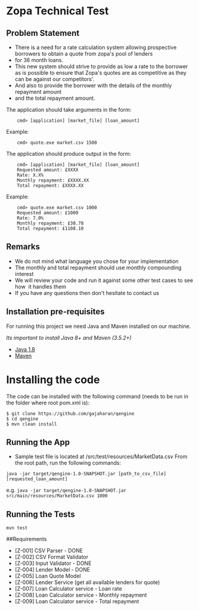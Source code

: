 # Zopa Technical Test  

## Problem Statement
* There is a need for a rate calculation system allowing prospective borrowers to obtain a quote from zopa's pool of lenders
* for 36 month loans.
* This new system should strive to provide as low a rate to the borrower as is possible to ensure that Zopa's quotes are as competitive as they can be against our competitors'.
* And also to provide the borrower with the details of the monthly repayment amount
* and the total repayment amount.

The application should take arguments in the form:  
```
    cmd> [application] [market_file] [loan_amount]  
```

Example: 
```
    cmd> quote.exe market.csv 1500  
```

The application should produce output in the form: 
```
    cmd> [application] [market_file] [loan_amount] 
    Requested amount: £XXXX 
    Rate: X.X% 
    Monthly repayment: £XXXX.XX 
    Total repayment: £XXXX.XX  
```

Example:  
```
    cmd> quote.exe market.csv 1000 
    Requested amount: £1000 
    Rate: 7.0% 
    Monthly repayment: £30.78 
    Total repayment: £1108.10  
```

## Remarks   
- We do not mind what language you chose for your implementation 
- The monthly and total repayment should use monthly compounding interest 
- We will review your code and run it against some other test cases to see how  it handles them 
- If you have any questions then don't hesitate to contact us

## Installation pre-requisites

For running this project we need Java and Maven installed on our machine.

*Its important to install Java 8+ and Maven (3.5.2+)*

- [Java 1.8](http://www.oracle.com/technetwork/java/javase/downloads/jdk8-downloads-2133151.html)
- [Maven](https://maven.apache.org/)

# Installing the code

The code can be installed with the following command (needs to be run in the folder where root pom.xml is):

```
$ git clone https://github.com/gajaharan/qengine
$ cd qengine
$ mvn clean install
```

## Running the App
* Sample test file is located at /src/test/resources/MarketData.csv
From the root path, run the following commands:

`java -jar target/qengine-1.0-SNAPSHOT.jar [path_to_csv_file] [requested_loan_amount]`

e.g. `java -jar target/qengine-1.0-SNAPSHOT.jar src/main/resources/MarketData.csv 1000`

## Running the Tests
```
mvn test
```

##Requirements
- [Z-001] CSV Parser                - DONE
- [Z-002] CSV Format Validator
- [Z-003] Input Validator           - DONE
- [Z-004] Lender Model              - DONE
- [Z-005] Loan Quote Model
- [Z-006] Lender Service (get all available lenders for quote)
- [Z-007] Loan Calculator service - Loan rate
- [Z-008] Loan Calculator service - Monthly repayment
- [Z-009] Loan Calculator service - Total repayment